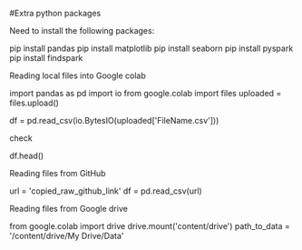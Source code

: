 #Extra python packages

Need to install the following packages:

 pip install pandas
 pip install matplotlib
 pip install seaborn
 pip install pyspark
 pip install findspark


Reading local files into Google colab

 import pandas as pd
 import io
 from google.colab import files
 uploaded = files.upload()

 df = pd.read_csv(io.BytesIO(uploaded['FileName.csv']))

 check

 df.head()


Reading files from GitHub

url = 'copied_raw_github_link'
df = pd.read_csv(url)


Reading files from Google drive

from google.colab import drive
drive.mount('content/drive')
path_to_data = '/content/drive/My Drive/Data'

